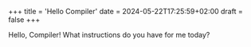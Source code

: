 +++
title = 'Hello Compiler'
date = 2024-05-22T17:25:59+02:00
draft = false
+++


Hello, Compiler!
What instructions do you have for me today?

